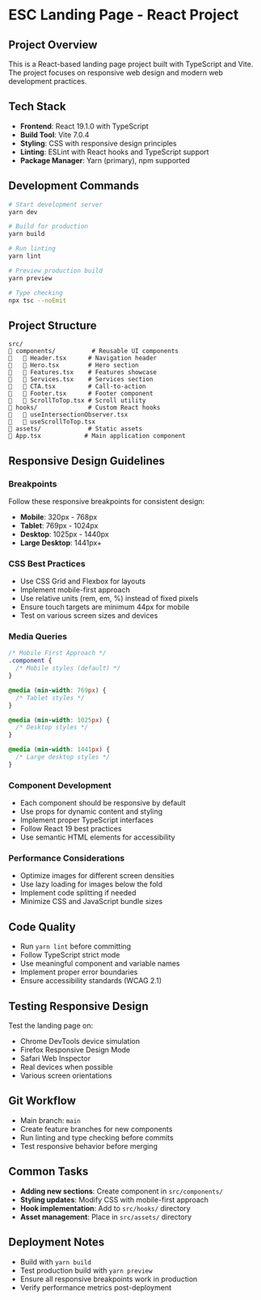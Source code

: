 # ESC Landing Page - React Project

## Project Overview
This is a React-based landing page project built with TypeScript and Vite. The project focuses on responsive web design and modern web development practices.

## Tech Stack
- **Frontend**: React 19.1.0 with TypeScript
- **Build Tool**: Vite 7.0.4
- **Styling**: CSS with responsive design principles
- **Linting**: ESLint with React hooks and TypeScript support
- **Package Manager**: Yarn (primary), npm supported

## Development Commands
```bash
# Start development server
yarn dev

# Build for production
yarn build

# Run linting
yarn lint

# Preview production build
yarn preview

# Type checking
npx tsc --noEmit
```

## Project Structure
```
src/
   components/          # Reusable UI components
      Header.tsx      # Navigation header
      Hero.tsx        # Hero section
      Features.tsx    # Features showcase
      Services.tsx    # Services section
      CTA.tsx         # Call-to-action
      Footer.tsx      # Footer component
      ScrollToTop.tsx # Scroll utility
   hooks/              # Custom React hooks
      useIntersectionObserver.tsx
      useScrollToTop.tsx
   assets/             # Static assets
   App.tsx            # Main application component
```

## Responsive Design Guidelines

### Breakpoints
Follow these responsive breakpoints for consistent design:
- **Mobile**: 320px - 768px
- **Tablet**: 769px - 1024px
- **Desktop**: 1025px - 1440px
- **Large Desktop**: 1441px+

### CSS Best Practices
- Use CSS Grid and Flexbox for layouts
- Implement mobile-first approach
- Use relative units (rem, em, %) instead of fixed pixels
- Ensure touch targets are minimum 44px for mobile
- Test on various screen sizes and devices

### Media Queries
```css
/* Mobile First Approach */
.component {
  /* Mobile styles (default) */
}

@media (min-width: 769px) {
  /* Tablet styles */
}

@media (min-width: 1025px) {
  /* Desktop styles */
}

@media (min-width: 1441px) {
  /* Large desktop styles */
}
```

### Component Development
- Each component should be responsive by default
- Use props for dynamic content and styling
- Implement proper TypeScript interfaces
- Follow React 19 best practices
- Use semantic HTML elements for accessibility

### Performance Considerations
- Optimize images for different screen densities
- Use lazy loading for images below the fold
- Implement code splitting if needed
- Minimize CSS and JavaScript bundle sizes

## Code Quality
- Run `yarn lint` before committing
- Follow TypeScript strict mode
- Use meaningful component and variable names
- Implement proper error boundaries
- Ensure accessibility standards (WCAG 2.1)

## Testing Responsive Design
Test the landing page on:
- Chrome DevTools device simulation
- Firefox Responsive Design Mode
- Safari Web Inspector
- Real devices when possible
- Various screen orientations

## Git Workflow
- Main branch: `main`
- Create feature branches for new components
- Run linting and type checking before commits
- Test responsive behavior before merging

## Common Tasks
- **Adding new sections**: Create component in `src/components/`
- **Styling updates**: Modify CSS with mobile-first approach
- **Hook implementation**: Add to `src/hooks/` directory
- **Asset management**: Place in `src/assets/` directory

## Deployment Notes
- Build with `yarn build`
- Test production build with `yarn preview`
- Ensure all responsive breakpoints work in production
- Verify performance metrics post-deployment